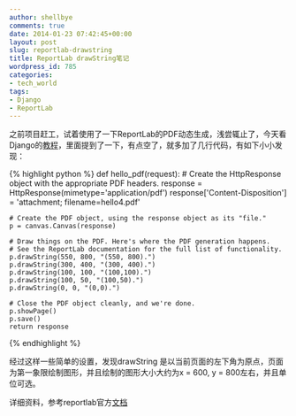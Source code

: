 ```yaml
---
author: shellbye
comments: true
date: 2014-01-23 07:42:45+00:00
layout: post
slug: reportlab-drawstring
title: ReportLab drawString笔记
wordpress_id: 785
categories:
- tech_world
tags:
- Django
- ReportLab
---
```


之前项目赶工，试着使用了一下ReportLab的PDF动态生成，浅尝辄止了，今天看Django的[教程](http://www.djangobook.com/en/2.0/chapter13.html)，里面提到了一下，有点空了，就多加了几行代码，有如下小小发现：

{% highlight python %}
def hello_pdf(request):
    # Create the HttpResponse object with the appropriate PDF headers.
    response = HttpResponse(mimetype='application/pdf')
    response['Content-Disposition'] = 'attachment; filename=hello4.pdf'

    # Create the PDF object, using the response object as its "file."
    p = canvas.Canvas(response)

    # Draw things on the PDF. Here's where the PDF generation happens.
    # See the ReportLab documentation for the full list of functionality.
    p.drawString(550, 800, "(550, 800).")
    p.drawString(300, 400, "(300, 400).")
    p.drawString(100, 100, "(100,100).")
    p.drawString(100, 50, "(100,50).")
    p.drawString(0, 0, "(0,0).")

    # Close the PDF object cleanly, and we're done.
    p.showPage()
    p.save()
    return response
{% endhighlight %}

经过这样一些简单的设置，发现drawString 是以当前页面的左下角为原点，页面为第一象限绘制图形，并且绘制的图形大小大约为x = 600, y = 800左右，并且单位可选。

详细资料，参考reportlab官方[文档](http://www.reportlab.com/docs/reportlab-userguide.pdf)
